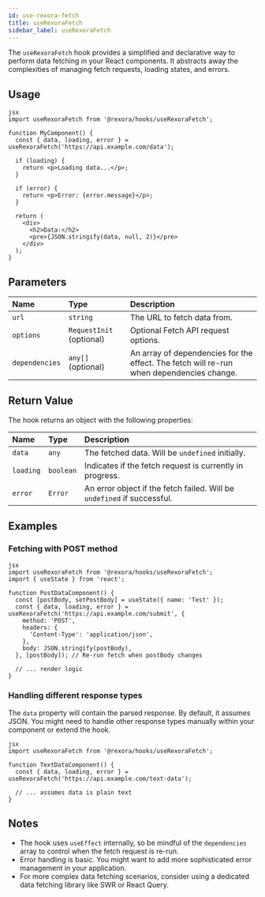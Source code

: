 ```yaml
---
id: use-rexora-fetch
title: useRexoraFetch
sidebar_label: useRexoraFetch
---
```


The `useRexoraFetch` hook provides a simplified and declarative way to perform data fetching in your React components. It abstracts away the complexities of managing fetch requests, loading states, and errors.


## Usage
```
jsx
import useRexoraFetch from '@rexora/hooks/useRexoraFetch';

function MyComponent() {
  const { data, loading, error } = useRexoraFetch('https://api.example.com/data');

  if (loading) {
    return <p>Loading data...</p>;
  }

  if (error) {
    return <p>Error: {error.message}</p>;
  }

  return (
    <div>
      <h2>Data:</h2>
      <pre>{JSON.stringify(data, null, 2)}</pre>
    </div>
  );
}
```
## Parameters

| Name        | Type                       | Description                                     |
| :---------- | :------------------------- | :---------------------------------------------- |
| `url`       | `string`                   | The URL to fetch data from.                     |
| `options`   | `RequestInit` (optional)   | Optional Fetch API request options.             |
| `dependencies` | `any[]` (optional) | An array of dependencies for the effect. The fetch will re-run when dependencies change. |

## Return Value

The hook returns an object with the following properties:

| Name      | Type      | Description                                          |
| :-------- | :-------- | :--------------------------------------------------- |
| `data`    | `any`     | The fetched data. Will be `undefined` initially.     |
| `loading` | `boolean` | Indicates if the fetch request is currently in progress. |
| `error`   | `Error`   | An error object if the fetch failed. Will be `undefined` if successful. |

## Examples

### Fetching with POST method
```
jsx
import useRexoraFetch from '@rexora/hooks/useRexoraFetch';
import { useState } from 'react';

function PostDataComponent() {
  const [postBody, setPostBody] = useState({ name: 'Test' });
  const { data, loading, error } = useRexoraFetch('https://api.example.com/submit', {
    method: 'POST',
    headers: {
      'Content-Type': 'application/json',
    },
    body: JSON.stringify(postBody),
  }, [postBody]); // Re-run fetch when postBody changes

  // ... render logic
}
```
### Handling different response types

The `data` property will contain the parsed response. By default, it assumes JSON. You might need to handle other response types manually within your component or extend the hook.
```
jsx
import useRexoraFetch from '@rexora/hooks/useRexoraFetch';

function TextDataComponent() {
  const { data, loading, error } = useRexoraFetch('https://api.example.com/text-data');

  // ... assumes data is plain text
}
```
## Notes

*   The hook uses `useEffect` internally, so be mindful of the `dependencies` array to control when the fetch request is re-run.
*   Error handling is basic. You might want to add more sophisticated error management in your application.
*   For more complex data fetching scenarios, consider using a dedicated data fetching library like SWR or React Query.